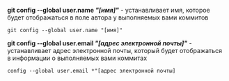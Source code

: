 **git config --global user.name *"[имя]"*** - устанавливает имя, которое будет отображаться в поле автора у выполняемых вами коммитов

```bash=
git config --global user.name "[имя]"
```

**git config --global user.email *"[адрес электронной почты]"*** - устанавливает адрес электронной почты, который будет отображаться в информации о выполняемых вами коммитах

```bash=
config --global user.email *"[адрес электронной почты]
```